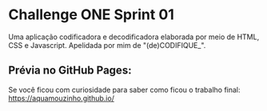 # Challenge ONE Sprint 01

Uma aplicação codificadora e decodificadora elaborada por meio de HTML, CSS e Javascript. Apelidada por mim de "(de)CODIFIQUE_".

## Prévia no GitHub Pages:
Se você ficou com curiosidade para saber como ficou o trabalho final:
https://aquamouzinho.github.io/

